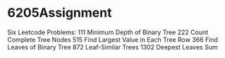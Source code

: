 # 6205Assignment

Six Leetcode Problems:
111 Minimum Depth of Binary Tree
222 Count Complete Tree Nodes
515 Find Largest Value in Each Tree Row
366 Find Leaves of Binary Tree
872 Leaf-Similar Trees
1302 Deepest Leaves Sum

